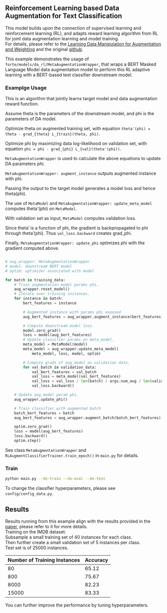 ## Reinforcement Learning based Data Augmentation for Text Classification

This model builds upon the connection of supervised learning and reinforcement learning (RL), and adapts reward learning algorithm from RL for joint data augmentation learning and model training.  
For details, please refer to the [Learning Data Manipulation for Augmentation and Weighting](https://arxiv.org/pdf/1910.12795.pdf) and the original [github](https://github.com/tanyuqian/learning-data-manipulation/).

This example demonstrates the usage of `forte/models/da_rl/MetaAugmentationWrapper`, that wraps a BERT Masked Language Model data augmentation model to perform this RL adaptive learning with a BERT-based text classifier downstream model.


### Examplge Usage

This is an algorithm that jointly learns target model and data augmentation reward function.

Assume theta is the parameters of the downstream model, and phi is the parameters of DA model.

Optimize theta on augmented training set, with equation `theta'(phi) = theta - grad_{theta} L_{train}(theta, phi)`.

Optimize phi by maximizing data log-likelihood on validation set, with equation `phi = phi - grad_{phi} L_{val}(theta'(phi))`.

`MetaAugmentationWrapper` is used to calculate the above equations to update DA parameters phi.

`MetaAugmentationWrapper: augment_instance` outputs augmented instance with phi. 

Passing the output to the target model generates a model loss and hence theta(phi). 

The use of `MetaModel` and `MetaAugmentationWrapper: update_meta_model` computes theta'(phi) on `MetaModel`. 

With validation set as input, `MetaModel` computes validation loss.

Since theta′ is a function of phi, the gradient is backpropagated to phi through theta′(phi). Thus `val_loss.backward` creates grad_phi.

Finally, `MetaAugmentationWrapper: update_phi` optimizes phi with the gradient computed above.


```python

# aug_wrapper: MetaAugmentationWrapper
# model: downstream BERT model
# optim: optimizer associated with model

for batch in training_data:
    # Train augmentation model params phi.
    aug_wrapper.reset_model()
    # Iterate over training instances.
    for instance in batch:
        bert_features = instance

        # Augmented instance with params phi exposed
        aug_bert_features = aug_wrapper.augment_instance(bert_features)

        # Compute downstream model loss.
        model.zero_grad()
        loss = model(aug_bert_features)
        # Update classifier params on meta_model.
        meta_model = MetaModel(model)
        meta_model = aug_wrapper.update_meta_model(
            meta_model, loss, model, optim)

        # Compute grads of aug_model on validation data.
        for val_batch in validation_data:
            val_bert_features = val_batch
            val_loss = meta_model(val_bert_features)
            val_loss = val_loss / len(batch) / args.num_aug / len(validation_data)
            val_loss.backward()

    # Update aug_model param phi.
    aug_wrapper.update_phi()

    # Train classifier with augmented batch
    batch_bert_features = batch
    aug_bert_features = aug_wrapper.augment_batch(batch_bert_features)

    optim.zero_grad()
    loss = model(aug_bert_features)
    loss.backward()
    optim.step()
```

See class `MetaAugmentationWrapper` and `RLAugmentClassifierTrainer.train_epoch()` in `main.py` for details.


### Train

```bash
python main.py --do-train --do-eval --do-test
```

To change the classifier hyperparameters, please see `config/config_data.py`.


## Results

Results running from this example align with the results provided in the [paper](https://arxiv.org/pdf/1910.12795.pdf), please refer to it for more details.  
Training on the IMDB dataset:  
Subsample a small training set of 40 instances for each class.  
Then further create a small validation set of 5 instances per class.  
Test set is of 25000 instances.

| Number of Training Instances | Accuracy |
| -------------------------- | ------------- |
| 80                        | 65.12         |
| 800                      | 75.67         |
| 8000                      | 82.23         |
| 15000                      | 83.33         |

You can further improve the performance by tuning hyperparameters.
